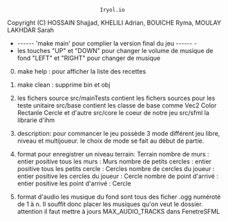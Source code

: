                                   Iryol.io

Copyright (C) HOSSAIN Shajjad, KHELILI Adrian, BOUICHE Ryma, MOULAY LAKHDAR Sarah

- ------ 'make main' pour complier la version final du jeu ------ -
- les touches
    "UP" et "DOWN" pour changer le volume de musique de fond
    "LEFT" et "RIGHT" pour changer de musique

0. make help : pour afficher la liste des recettes
1. make clean : supprime bin et obj
2. les fichers source
    src/mainTests contient les fichers sources pour les teste unitaire
    src/base contient les classe de base comme Vec2 Color Rectanle Cercle et d'autre
    src/core le coeur de notre jeu 
    src/sfml la librarie d'ihm 

3. description:
pour commancer le jeu possède 3 mode différent jeu libre, niveau et multijoueur.
le choix de mode se fait au début de partie.

4. format pour enregistrer un niveau
    terrain: Terrain
    nombre de murs : entier positive
    tous les murs : Murs
    nombre de petits cercles : entier positive
    tous les petits cercle : Cercles
    nombre de cercles du joueur : entier positive
    les cercles du joueur : Cercle
    nombre de point d'arrivé : entier positive
    les point d'arrivé : Cercle
5. format d'audio
    les musique du fond sont tous des ficher .ogg numéroté de 1 à n.
    Il souffit donc placer les musiques qu'on veut le dossier.
    attention il faut mettre à jours MAX_AUDIO_TRACKS dans FenetreSFML